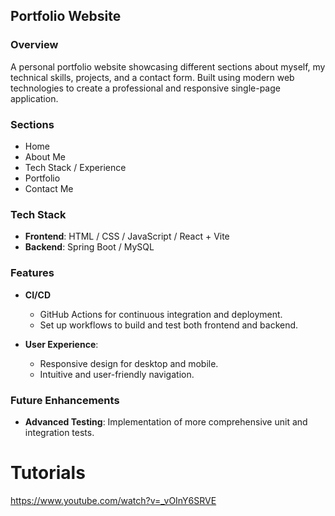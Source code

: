 ## Portfolio Website

### Overview

A personal portfolio website showcasing different sections about myself, my technical skills, projects, and a contact form. Built using modern web technologies to create a professional and responsive single-page application.

### Sections

* Home
* About Me
* Tech Stack / Experience
* Portfolio
* Contact Me

### Tech Stack

* **Frontend**: HTML / CSS / JavaScript / React + Vite
* **Backend**: Spring Boot / MySQL


### Features

* **CI/CD**

  - GitHub Actions for continuous integration and deployment.
  - Set up workflows to build and test both frontend and backend.

* **User Experience**:
  - Responsive design for desktop and mobile.
  - Intuitive and user-friendly navigation.

### Future Enhancements

- **Advanced Testing**: Implementation of more comprehensive unit and integration tests.

# Tutorials

https://www.youtube.com/watch?v=_vOInY6SRVE